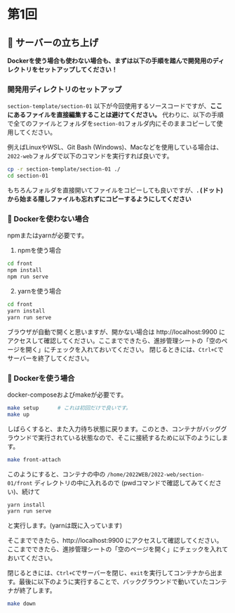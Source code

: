 # 第1回

## 🔨 サーバーの立ち上げ

**Dockerを使う場合も使わない場合も、まずは以下の手順を踏んで開発用のディレクトリをセットアップしてください！**

### 開発用ディレクトリのセットアップ

`section-template/section-01` 以下が今回使用するソースコードですが、**ここにあるファイルを直接編集することは避けてください。** 代わりに、以下の手順で全てのファイルとフォルダを`section-01`フォルダ内にそのままコピーして使用してください。

例えばLinuxやWSL、Git Bash (Windows)、Macなどを使用している場合は、`2022-web`フォルダで以下のコマンドを実行すれば良いです。

```bash
cp -r section-template/section-01 ./
cd section-01
```

もちろんフォルダを直接開いてファイルをコピーしても良いですが、**. (ドット) から始まる隠しファイルも忘れずにコピーするようにしてください**

### 💪 Dockerを使わない場合

npmまたはyarnが必要です。

1. npmを使う場合

```bash
cd front
npm install
npm run serve
```

2. yarnを使う場合

```bash
cd front
yarn install
yarn run serve
```

ブラウザが自動で開くと思いますが、開かない場合は http://localhost:9900 にアクセスして確認してください。ここまでできたら、進捗管理シートの「空のページを開く」にチェックを入れておいてください。
閉じるときには、`Ctrl+C`でサーバーを終了してください。

### 🐳 Dockerを使う場合

docker-composeおよびmakeが必要です。

```bash
make setup      # これは初回だけで良いです。
make up
```

しばらくすると、また入力待ち状態に戻ります。このとき、コンテナがバッググラウンドで実行されている状態なので、そこに接続するために以下のようにします。

```bash
make front-attach
```

このようにすると、コンテナの中の `/home/2022WEB/2022-web/section-01/front` ディレクトリの中に入れるので (pwdコマンドで確認してみてください)、続けて

```bash
yarn install
yarn run serve
```

と実行します。(yarnは既に入っています)

そこまでできたら、http://localhost:9900 にアクセスして確認してください。ここまでできたら、進捗管理シートの「空のページを開く」にチェックを入れておいてください。

閉じるときには、`Ctrl+C`でサーバーを閉じ、`exit`を実行してコンテナから出ます。最後に以下のように実行することで、バックグラウンドで動いていたコンテナが終了します。

```bash
make down
```
